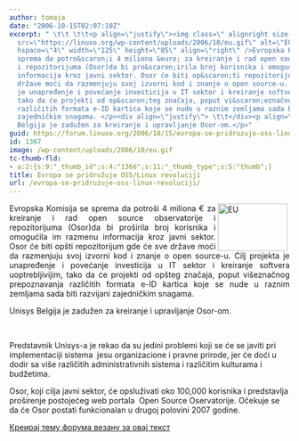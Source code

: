 ```yaml
---
author: tomaja
date: "2006-10-15T02:07:10Z"
excerpt: " \t\t \t\t<p align=\"justify\"><img class=\" alignright size-full wp-image-1366\"
  src=\"https://linuxo.org/wp-content/uploads/2006/10/eu.gif\" alt=\"EU \" title=\"EU\"
  hspace=\"4\" width=\"125\" height=\"85\" align=\"right\" />Evropska Komisija se
  sprema da potro&scaron;i 4 miliona &euro; za kreiranje i rad open source observatorije
  i repozitorijuma (Osor)da bi pro&scaron;irila broj korisnika i omogućila im razmenu
  informacija kroz javni sektor. Osor će biti op&scaron;ti repozitorijum gde će sve
  države moći da razmenjuju svoj izvorni kod i znanje o open source-u. Cilj projekta
  je unapređenje i povećanje investicija u IT sektor i kreiranje softvera uoptrebljivijim,
  tako da će projekti od op&scaron;teg značaja, poput vi&scaron;eznačnog prepoznavanja
  različitih formata e-ID kartica koje se nude u raznim zemljama sada biti razvijani
  zajedničkim snagama. </p><div align=\"justify\"> \t\t</div><p align=\"justify\">Unisys
  Belgija je zadužen za kreiranje i upravljanje Osor-om.</p>"
guid: https://forum.linuxo.org/2006/10/15/evropa-se-pridruzuje-oss-linux-revoluciji/
id: 1367
image: /wp-content/uploads/2006/10/eu.gif
tc-thumb-fld:
- a:2:{s:9:"_thumb_id";s:4:"1366";s:11:"_thumb_type";s:5:"thumb";}
title: Evropa se pridružuje OSS/Linux revoluciji
url: /evropa-se-pridruzuje-oss-linux-revoluciji/
---
```

<p align="justify">
  <img class=" alignright size-full wp-image-1366" src="https://linuxo.org/wp-content/uploads/2006/10/eu.gif" alt="EU " title="EU" hspace="4" width="125" height="85" align="right" />Evropska Komisija se sprema da potro&scaron;i 4 miliona &euro; za kreiranje i rad open source observatorije i repozitorijuma (Osor)da bi pro&scaron;irila broj korisnika i omogućila im razmenu informacija kroz javni sektor. Osor će biti op&scaron;ti repozitorijum gde će sve države moći da razmenjuju svoj izvorni kod i znanje o open source-u. Cilj projekta je unapređenje i povećanje investicija u IT sektor i kreiranje softvera uoptrebljivijim, tako da će projekti od op&scaron;teg značaja, poput vi&scaron;eznačnog prepoznavanja različitih formata e-ID kartica koje se nude u raznim zemljama sada biti razvijani zajedničkim snagama.
</p>

<div align="justify">
</div>

<p align="justify">
  Unisys Belgija je zadužen za kreiranje i upravljanje Osor-om.
</p>

<!--break-->

&nbsp;

Predstavnik Unisys-a je rekao da su jedini problemi koji se će se javiti pri implementaciji sistema&nbsp; jesu organizacione i pravne prirode, jer će doći u dodir sa vi&scaron;e različitih administrativnih sistema i različitim kulturama i budžetima.

Osor, koji cilja javni sektor, će opsluživati oko 100,000 korisnika i predstavlja pro&scaron;irenje postojećeg web portala&nbsp; Open Source Oservatorije. Očekuje se da će Osor postati funkcionalan u drugoj polovini 2007 godine.

[Креирај тему форума везану за овај текст](https://linuxo.org/nova-tema-na-forumu/?se_pid=1367)